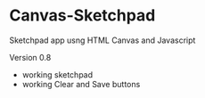 # Canvas-Sketchpad
Sketchpad app usng HTML Canvas and Javascript 

Version 0.8 
- working sketchpad
- working Clear and Save buttons
